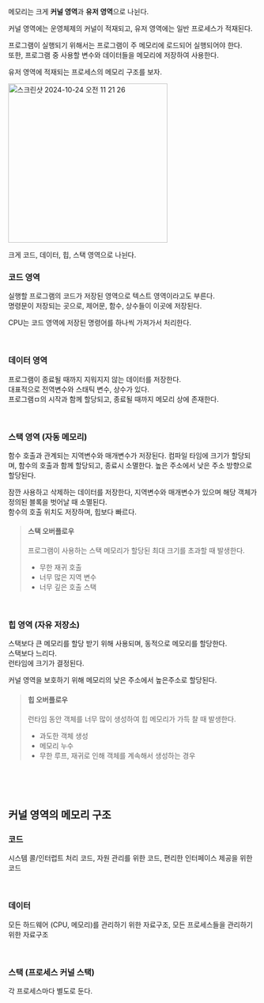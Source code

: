 메모리는 크게 **커널 영역**과 **유저 영역**으로 나뉜다.  

커널 영역에는 운영체제의 커널이 적재되고, 유저 영역에는 일반 프로세스가 적재된다.  

프로그램이 실행되기 위해서는 프로그램이 주 메모리에 로드되어 실행되어야 한다.  
또한, 프로그램 중 사용할 변수와 데이터들을 메모리에 저장하여 사용한다.  

유저 영역에 적재되는 프로세스의 메모리 구조를 보자.

<img width="322" alt="스크린샷 2024-10-24 오전 11 21 26" src="https://github.com/user-attachments/assets/4028a7c0-2d00-4b4f-9d13-73e066e73949">

<br>

크게 코드, 데이터, 힙, 스택 영역으로 나뉜다.
<br>


### 코드 영역
실행할 프로그램의 코드가 저장된 영역으로 텍스트 영역이라고도 부른다.  
명령문이 저장되는 곳으로, 제어문, 함수, 상수들이 이곳에 저장된다.  

CPU는 코드 영역에 저장된 명령어를 하나씩 가져가서 처리한다.  


<br>

### 데이터 영역
프로그램이 종료될 때까지 지워지지 않는 데이터를 저장한다.  
대표적으로 전역변수와 스태틱 변수, 상수가 있다.  
프로그램ㅁ의 시작과 함께 할당되고, 종료될 때까지 메모리 상에 존재한다.


<br>

### 스택 영역 (자동 메모리)
함수 호출과 관계되는 지역변수와 매개변수가 저장된다. 
컴파일 타임에 크기가 할당되며, 함수의 호출과 함께 할당되고, 종료시 소멸한다.
높은 주소에서 낮은 주소 방향으로 할당된다.  

잠깐 사용하고 삭제하는 데이터를 저장한다, 지역변수와 매개변수가 있으며
해당 객체가 정의된 블록을 벗어날 때 소멸된다.  
함수의 호출 위치도 저장하며, 힙보다 빠르다.

> #### 스택 오버플로우
> 프로그램이 사용하는 스택 메모리가 할당된 최대 크기를 초과할 때 발생한다.
> - 무한 재귀 호출
> - 너무 많은 지역 변수
> - 너무 깊은 호출 스택

<br>

### 힙 영역 (자유 저장소)
스택보다 큰 메모리를 할당 받기 위해 사용되며, 동적으로 메모리를 할당한다.  
스택보다 느리다.  
런타임에 크기가 결정된다.  

커널 영역을 보호하기 위해 메모리의 낮은 주소에서 높은주소로 할당된다.

> #### 힙 오버플로우
> 런타임 동안 객체를 너무 많이 생성하여 힙 메모리가 가득 찰 때 발생한다.
> - 과도한 객체 생성
> - 메모리 누수
> - 무한 루프, 재귀로 인해 객체를 계속해서 생성하는 경우


<br><br><br>


## 커널 영역의 메모리 구조
### 코드 
시스템 콜/인터럽트 처리 코드, 자원 관리를 위한 코드, 편리한 인터페이스 제공을 위한 코드

<br>

### 데이터
모든 하드웨어 (CPU, 메모리)를 관리하기 위한 자료구조, 
모든 프로세스들을 관리하기 위한 자료구조


<br>


### 스택 (프로세스 커널 스택)
각 프로세스마다 별도로 둔다.
